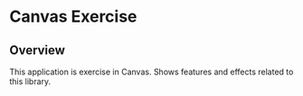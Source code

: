 # Canvas Exercise

## Overview

This application is exercise in Canvas. Shows features and effects related to this library.
